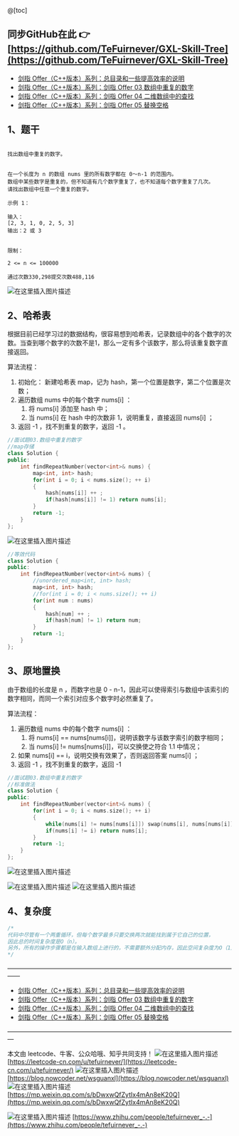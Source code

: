 ﻿@[toc]

## 同步GitHub在此 👉 [https://github.com/TeFuirnever/GXL-Skill-Tree](https://github.com/TeFuirnever/GXL-Skill-Tree)

- [剑指 Offer（C++版本）系列：总目录和一些提高效率的说明](https://tefuirnever.blog.csdn.net/article/details/118423883)
- [剑指 Offer（C++版本）系列：剑指 Offer 03 数组中重复的数字](https://tefuirnever.blog.csdn.net/article/details/118445391)
- [剑指 Offer（C++版本）系列：剑指 Offer 04 二维数组中的查找](https://tefuirnever.blog.csdn.net/article/details/118467105)
- [剑指 Offer（C++版本）系列：剑指 Offer 05 替换空格](https://tefuirnever.blog.csdn.net/article/details/118498159)

## 1、题干
```

找出数组中重复的数字。


在一个长度为 n 的数组 nums 里的所有数字都在 0～n-1 的范围内。
数组中某些数字是重复的，但不知道有几个数字重复了，也不知道每个数字重复了几次。
请找出数组中任意一个重复的数字。

示例 1：

输入：
[2, 3, 1, 0, 2, 5, 3]
输出：2 或 3 
 

限制：

2 <= n <= 100000

通过次数330,298提交次数488,116

```
![在这里插入图片描述](https://img-blog.csdnimg.cn/20210703213318503.png)

## 2、哈希表
根据目前已经学习过的数据结构，很容易想到哈希表，记录数组中的各个数字的次数。当查到哪个数字的次数不是1，那么一定有多个该数字，那么将该重复数字直接返回。

算法流程：
1. 初始化： 新建哈希表 map，记为 hash，第一个位置是数字，第二个位置是次数；
2. 遍历数组 nums 中的每个数字 nums[i] ：
	1. 将 nums[i] 添加至 hash 中；
	2. 当 nums[i] 在 hash 中的次数非 1，说明重复，直接返回 nums[i] ；
3. 返回 -1 ，找不到重复的数字，返回 -1 。

```cpp
//面试题03.数组中重复的数字
//map存储
class Solution {
public:
    int findRepeatNumber(vector<int>& nums) {
        map<int, int> hash;
        for(int i = 0; i < nums.size(); ++ i)
        {
            hash[nums[i]] ++ ;
            if(hash[nums[i]] != 1) return nums[i];
        }
        return -1;
    }
};
```

![在这里插入图片描述](https://img-blog.csdnimg.cn/20210703214938104.png)

```cpp
//等效代码
class Solution {
public:
    int findRepeatNumber(vector<int>& nums) {
    	//unordered_map<int, int> hash;
        map<int, int> hash;
        //for(int i = 0; i < nums.size(); ++ i)
        for(int num : nums)
        {
            hash[num] ++ ;
            if(hash[num] != 1) return num;
        }
        return -1;
    }
};
```

## 3、原地置换
由于数组的长度是 n ，而数字也是 0 - n-1，因此可以使得索引与数组中该索引的数字相同，而同一个索引对应多个数字时必然重复了。

算法流程：
1. 遍历数组 nums 中的每个数字 nums[i] ：
	1. 将 nums[i] == nums[nums[i]]，说明该数字与该数字索引的数字相同；
	2. 当 nums[i] != nums[nums[i]]，可以交换使之符合 1.1 中情况；
2. 如果 nums[i] == i，说明交换有效果了，否则返回答案 nums[i] ；
3. 返回 -1 ，找不到重复的数字，返回 -1 

```cpp
//面试题03.数组中重复的数字
//标准做法
class Solution {
public:
    int findRepeatNumber(vector<int>& nums) {
        for(int i = 0; i < nums.size(); ++ i)
        {
            while(nums[i] != nums[nums[i]]) swap(nums[i], nums[nums[i]]);
            if(nums[i] != i) return nums[i];
        }
        return -1;
    }
};
```

![在这里插入图片描述](https://img-blog.csdnimg.cn/20210703220535348.png)

![在这里插入图片描述](https://img-blog.csdnimg.cn/20210703222518295.jpg)
![在这里插入图片描述](https://img-blog.csdnimg.cn/20210703222542396.jpg)


## 4、复杂度
```cpp
/*
代码中尽管有一个两重循环，但每个数字最多只要交换两次就能找到属于它自己的位置，
因此总的时间复杂度是O（n）。
另外，所有的操作步骤都是在输入数组上进行的，不需要额外分配内存，因此空间复杂度为O（1）。
*/
```

——————————————————————————————————————

- [剑指 Offer（C++版本）系列：总目录和一些提高效率的说明](https://tefuirnever.blog.csdn.net/article/details/118423883)
- [剑指 Offer（C++版本）系列：剑指 Offer 03 数组中重复的数字](https://tefuirnever.blog.csdn.net/article/details/118445391)
- [剑指 Offer（C++版本）系列：剑指 Offer 04 二维数组中的查找](https://tefuirnever.blog.csdn.net/article/details/118467105)
- [剑指 Offer（C++版本）系列：剑指 Offer 05 替换空格](https://tefuirnever.blog.csdn.net/article/details/118498159)

—————————————————————————————————————

本文由 leetcode、牛客、公众哈哦、知乎共同支持！
![在这里插入图片描述](https://img-blog.csdnimg.cn/20210703094425459.png)
[https://leetcode-cn.com/u/tefuirnever/](https://leetcode-cn.com/u/tefuirnever/)
![在这里插入图片描述](https://img-blog.csdnimg.cn/20210703094436257.png)
[https://blog.nowcoder.net/wsguanxl](https://blog.nowcoder.net/wsguanxl)
![在这里插入图片描述](https://img-blog.csdnimg.cn/20210703094516804.png)
[https://mp.weixin.qq.com/s/bDwxwQfZytIx4mAn8eK20Q](https://mp.weixin.qq.com/s/bDwxwQfZytIx4mAn8eK20Q)

![在这里插入图片描述](https://img-blog.csdnimg.cn/2021070309445723.png)
[https://www.zhihu.com/people/tefuirnever_-.-](https://www.zhihu.com/people/tefuirnever_-.-)


